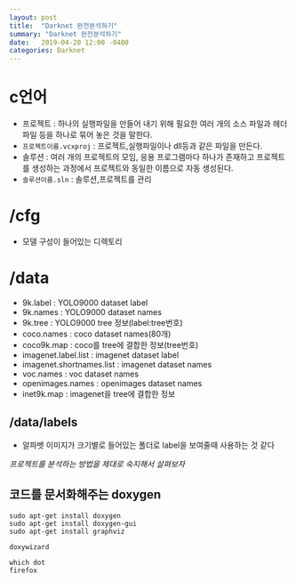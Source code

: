 ```yaml
---
layout: post
title:  "Darknet 완전분석하기"
summary: "Darknet 완전분석하기"
date:   2019-04-20 12:00 -0400
categories: Darknet
---
```

# c언어
- 프로젝트 : 하나의 실행파일을 만들어 내기 위해 필요한 여러 개의 소스 파일과 헤더 파일 등을 하나로 묶어 놓은 것을 말한다.
- `프로젝트이름.vcxproj` : 프로젝트,실행파일이나 dll등과 같은 파일을 만든다.
- 솔루션 : 여러 개의 프로젝트의 모임, 응용 프로그램마다 하나가 존재하고 프로젝트를 생성하는 과정에서 프로젝트와 동일한 이름으로 자동 생성된다.
- `솔루션이름.sln` : 솔루션,프로젝트를 관리


# /cfg
- 모델 구성이 들어있는 디렉토리

# /data
- 9k.label : YOLO9000 dataset label
- 9k.names : YOLO9000 dataset names
- 9k.tree : YOLO9000 tree 정보(label:tree번호)
- coco.names : coco dataset names(80개)
- coco9k.map : coco를 tree에 결합한 정보(tree번호)
- imagenet.label.list : imagenet dataset label
- imagenet.shortnames.list : imagenet dataset names
- voc.names : voc dataset names
- openimages.names : openimages dataset names
- inet9k.map : imagenet을 tree에 결합한 정보

## /data/labels
- 알파벳 이미지가 크기별로 들어있는 폴더로 label을 보여줄때 사용하는 것 같다



*프로젝트를 분석하는 방법을 제대로 숙지해서 살펴보자*



## 코드를 문서화해주는 doxygen

```
sudo apt-get install doxygen
sudo apt-get install doxygen-gui
sudo apt-get install graphviz

doxywizard

which dot
firefox
```
